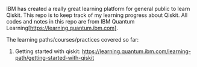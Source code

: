 IBM has created a really great learning platform for general public to learn Qiskit. 
This repo is to keep track of my learning progress about Qiskit. All codes and notes in this repo are from IBM Quantum Learning[https://learning.quantum.ibm.com]. 

The learning paths/courses/practices covered so far:
1. Getting started with qiskit: https://learning.quantum.ibm.com/learning-path/getting-started-with-qiskit
